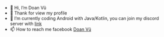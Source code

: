 - 👋 Hi, I’m Doan Vũ
- 👀 Thank for view my profile
- 🌱 I’m currently coding Android with Java/Kotlin, you can join my discord server with [link](https://discord.gg/aCGfDx4h)
- 📫 How to reach me facebook [Doan Vũ](https://facebook.com/doanvu2000)
<!---
doanvu2000/doanvu2000 is a ✨ special ✨ repository because its `README.md` (this file) appears on your GitHub profile.
You can click the Preview link to take a look at your changes.
--->
